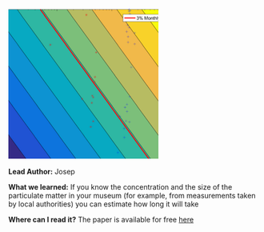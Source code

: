 <img src="images/diagrams.PNG?raw=true" width="300"/>

**Lead Author:** Josep

**What we learned:** If you know the concentration and the size of the particulate matter in your museum (for example, from measurements taken by local authorities) you can estimate how long it will take 

**Where can I read it?** The paper is available for free [here](https://discovery.ucl.ac.uk/id/eprint/10157778/)
